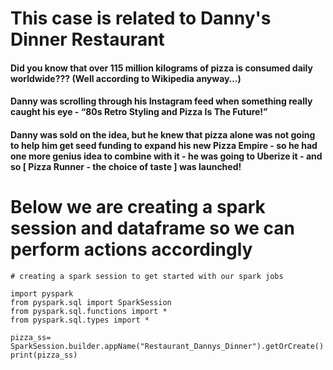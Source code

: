 # This case is related to Danny's Dinner Restaurant
#### Did you know that over 115 million kilograms of pizza is consumed daily worldwide??? (Well according to Wikipedia anyway…)
#### Danny was scrolling through his Instagram feed when something really caught his eye - “80s Retro Styling and Pizza Is The Future!”
#### Danny was sold on the idea, but he knew that pizza alone was not going to help him get seed funding to expand his new Pizza Empire - so he had one more genius idea to combine with it - he was going to Uberize it - and so [ Pizza Runner - the choice of taste ] was launched!

# Below we are creating a spark session and dataframe so we can perform actions accordingly

```
# creating a spark session to get started with our spark jobs

import pyspark
from pyspark.sql import SparkSession
from pyspark.sql.functions import *
from pyspark.sql.types import *

pizza_ss= SparkSession.builder.appName("Restaurant_Dannys_Dinner").getOrCreate()
print(pizza_ss)
```
